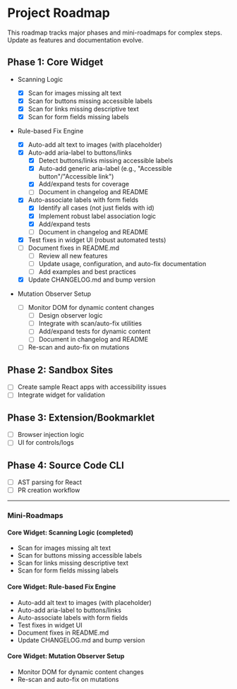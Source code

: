 # Project Roadmap

This roadmap tracks major phases and mini-roadmaps for complex steps. Update as features and documentation evolve.

## Phase 1: Core Widget

- Scanning Logic

  - [x] Scan for images missing alt text
  - [x] Scan for buttons missing accessible labels
  - [x] Scan for links missing descriptive text
  - [x] Scan for form fields missing labels

- Rule-based Fix Engine

  - [x] Auto-add alt text to images (with placeholder)
  - [x] Auto-add aria-label to buttons/links
    - [x] Detect buttons/links missing accessible labels
    - [x] Auto-add generic aria-label (e.g., "Accessible button"/"Accessible link")
    - [x] Add/expand tests for coverage
    - [ ] Document in changelog and README
  - [x] Auto-associate labels with form fields
    - [x] Identify all cases (not just fields with id)
    - [x] Implement robust label association logic
    - [x] Add/expand tests
    - [ ] Document in changelog and README
  - [x] Test fixes in widget UI (robust automated tests)
  - [ ] Document fixes in README.md
    - [ ] Review all new features
    - [ ] Update usage, configuration, and auto-fix documentation
    - [ ] Add examples and best practices
  - [x] Update CHANGELOG.md and bump version

- Mutation Observer Setup
  - [ ] Monitor DOM for dynamic content changes
    - [ ] Design observer logic
    - [ ] Integrate with scan/auto-fix utilities
    - [ ] Add/expand tests for dynamic content
    - [ ] Document in changelog and README
  - [ ] Re-scan and auto-fix on mutations

## Phase 2: Sandbox Sites

- [ ] Create sample React apps with accessibility issues
- [ ] Integrate widget for validation

## Phase 3: Extension/Bookmarklet

- [ ] Browser injection logic
- [ ] UI for controls/logs

## Phase 4: Source Code CLI

- [ ] AST parsing for React
- [ ] PR creation workflow

---

### Mini-Roadmaps

#### Core Widget: Scanning Logic (completed)

- Scan for images missing alt text
- Scan for buttons missing accessible labels
- Scan for links missing descriptive text
- Scan for form fields missing labels

#### Core Widget: Rule-based Fix Engine

- Auto-add alt text to images (with placeholder)
- Auto-add aria-label to buttons/links
- Auto-associate labels with form fields
- Test fixes in widget UI
- Document fixes in README.md
- Update CHANGELOG.md and bump version

#### Core Widget: Mutation Observer Setup

- Monitor DOM for dynamic content changes
- Re-scan and auto-fix on mutations
